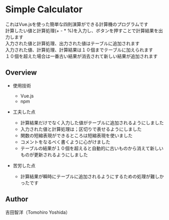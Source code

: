 # Simple Calculator

これはVue.jsを使った簡単な四則演算ができる計算機のプログラムです   
計算したい値と計算処理(+ - * %)を入力し、ボタンを押すことで計算結果を出力します  
入力された値と計算処理、出力された値はテーブルに追加されます  
入力された値、計算処理、計算結果は１０個までテーブルに加えられます  
１０個を超えた場合は一番古い結果が消去されて新しい結果が追加されます  

## Overview  
- 使用技術  
  - Vue.js
  - npm  
  
- 工夫した点
  - 計算結果だけでなく入力した値がテーブルに追加されるようにしました
  - 入力された値と計算処理は；区切りで表せるようにしました
  - 関数の短縮表現ができるところは短縮表現を使いました
  - コメントをなるべく書くように心がけました
  - テーブルの結果が１０個を超えると自動的に古いものから消えて新しいものが更新されるようにしました
  
- 苦労した点
  -  計算結果が瞬時にテーブルに追加されるようにするための処理が難しかったです
  
## Author  
吉田智洋（Tomohiro Yoshida）
